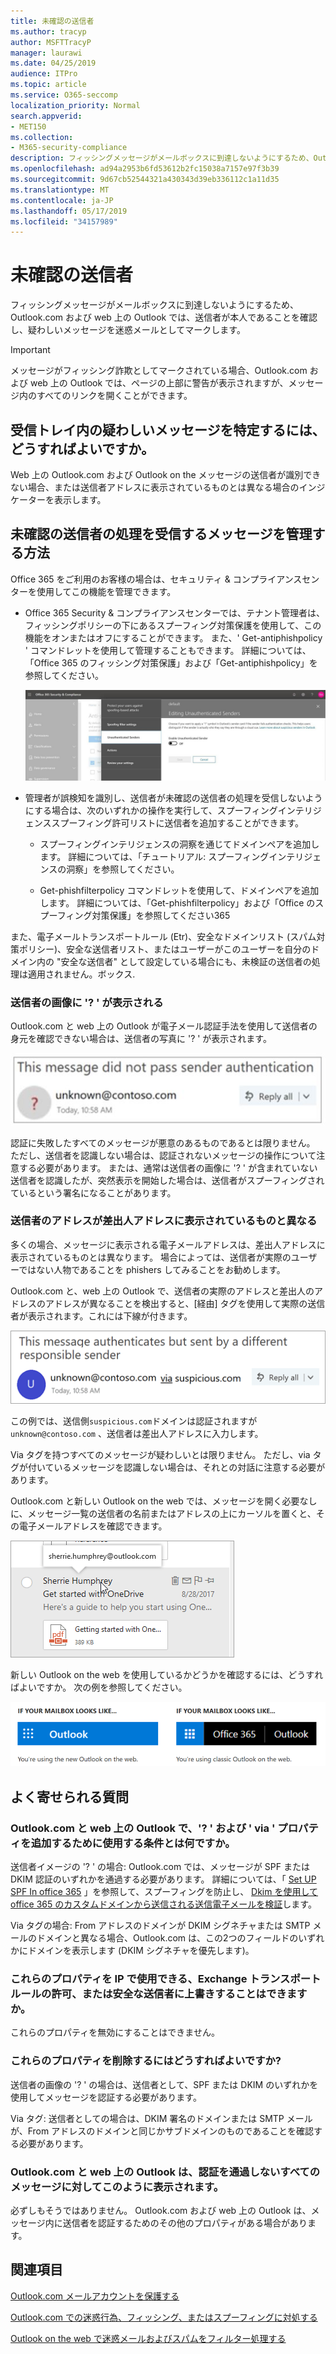 ```yaml
---
title: 未確認の送信者
ms.author: tracyp
author: MSFTTracyP
manager: laurawi
ms.date: 04/25/2019
audience: ITPro
ms.topic: article
ms.service: O365-seccomp
localization_priority: Normal
search.appverid:
- MET150
ms.collection:
- M365-security-compliance
description: フィッシングメッセージがメールボックスに到達しないようにするため、Outlook.com および web 上の Outlook では、送信者が本人であることを確認し、疑わしいメッセージを迷惑メールとしてマークします。
ms.openlocfilehash: ad94a2953b6fd53612b2fc15038a7157e97f3b39
ms.sourcegitcommit: 9d67cb52544321a430343d39eb336112c1a11d35
ms.translationtype: MT
ms.contentlocale: ja-JP
ms.lasthandoff: 05/17/2019
ms.locfileid: "34157989"
---
```

# <a name="unverified-sender"></a>未確認の送信者

フィッシングメッセージがメールボックスに到達しないようにするため、Outlook.com および web 上の Outlook では、送信者が本人であることを確認し、疑わしいメッセージを迷惑メールとしてマークします。

> [!IMPORTANT]
> メッセージがフィッシング詐欺としてマークされている場合、Outlook.com および web 上の Outlook では、ページの上部に警告が表示されますが、メッセージ内のすべてのリンクを開くことができます。

## <a name="how-can-i-identify-a-suspicious-message-in-my-inbox"></a>受信トレイ内の疑わしいメッセージを特定するには、どうすればよいですか。

Web 上の Outlook.com および Outlook on the メッセージの送信者が識別できない場合、または送信者アドレスに表示されているものとは異なる場合のインジケーターを表示します。

## <a name="how-to-manage-which-messages-receive-the-unverified-sender-treatment"></a>未確認の送信者の処理を受信するメッセージを管理する方法 

Office 365 をご利用のお客様の場合は、セキュリティ & コンプライアンスセンターを使用してこの機能を管理できます。 

- Office 365 Security & コンプライアンスセンターでは、テナント管理者は、フィッシングポリシーの下にあるスプーフィング対策保護を使用して、この機能をオンまたはオフにすることができます。 また、' Get-antiphishpolicy ' コマンドレットを使用して管理することもできます。 詳細については、「Office 365 のフィッシング対策保護」および「Get-antiphishpolicy」を参照してください。

    ![グラフィックインターフェイスで認証されていない送信者を編集する。](media/unverified-sender-article-editing-unauthenticated-senders.jpg)

- 管理者が誤検知を識別し、送信者が未確認の送信者の処理を受信しないようにする場合は、次のいずれかの操作を実行して、スプーフィングインテリジェンススプーフィング許可リストに送信者を追加することができます。
        
    - スプーフィングインテリジェンスの洞察を通じてドメインペアを追加します。 詳細については、「チュートリアル: スプーフィングインテリジェンスの洞察」を参照してください。
                
    - Get-phishfilterpolicy コマンドレットを使用して、ドメインペアを追加します。 詳細については、「Get-phishfilterpolicy」および「Office のスプーフィング対策保護」を参照してください365

また、電子メールトランスポートルール (Etr)、安全なドメインリスト (スパム対策ポリシー)、安全な送信者リスト、またはユーザーがこのユーザーを自分のドメイン内の "安全な送信者" として設定している場合にも、未検証の送信者の処理は適用されません。ボックス.

### <a name="you-see-a--in-the-sender-image"></a>送信者の画像に '? ' が表示される

Outlook.com と web 上の Outlook が電子メール認証手法を使用して送信者の身元を確認できない場合は、送信者の写真に '? ' が表示されます。 

![メッセージが検証に合格しませんでした](media/message-did-not-pass-verification.jpg)

認証に失敗したすべてのメッセージが悪意のあるものであるとは限りません。 ただし、送信者を認識しない場合は、認証されないメッセージの操作について注意する必要があります。 または、通常は送信者の画像に '? ' が含まれていない送信者を認識したが、突然表示を開始した場合は、送信者がスプーフィングされているという署名になることがあります。

### <a name="the-senders-address-is-different-than-what-appears-in-the-from-address"></a>送信者のアドレスが差出人アドレスに表示されているものと異なる

多くの場合、メッセージに表示される電子メールアドレスは、差出人アドレスに表示されているものとは異なります。 場合によっては、送信者が実際のユーザーではない人物であることを phishers してみることをお勧めします。

Outlook.com と、web 上の Outlook で、送信者の実際のアドレスと差出人のアドレスのアドレスが異なることを検出すると、[経由] タグを使用して実際の送信者が表示されます。これには下線が付きます。

![未確認の送信者代替テキスト](media/unverified-sender-feature1.png)

この例では、送信側`suspicious.com`ドメインは認証されますが`unknown@contoso.com` 、送信者は差出人アドレスに入力します。

Via タグを持つすべてのメッセージが疑わしいとは限りません。 ただし、via タグが付いているメッセージを認識しない場合は、それとの対話に注意する必要があります。

Outlook.com と新しい Outlook on the web では、メッセージを開く必要なしに、メッセージ一覧の送信者の名前またはアドレスの上にカーソルを置くと、その電子メールアドレスを確認できます。

![OneDrive の使用を開始する](media/get-started-with-onedrive-message.png)

新しい Outlook on the web を使用しているかどうかを確認するには、どうすればよいですか。 次の例を参照してください。

![Outlook vs Office 365](media/outlook-vs-outlook365.png)

## <a name="frequently-asked-questions"></a>よく寄せられる質問

### <a name="what-criteria-does-outlookcom-and-outlook-on-the-web-use-to-add-the--and-the-via-properties"></a>Outlook.com と web 上の Outlook で、'? ' および ' via ' プロパティを追加するために使用する条件とは何ですか。

送信者イメージの '? ' の場合: Outlook.com では、メッセージが SPF または DKIM 認証のいずれかを通過する必要があります。 詳細については、「 [Set UP SPF In office 365](set-up-spf-in-office-365-to-help-prevent-spoofing.md) 」を参照して、スプーフィングを防止し、 [Dkim を使用して office 365 のカスタムドメインから送信される送信電子メールを検証](use-dkim-to-validate-outbound-email.md)します。

Via タグの場合: From アドレスのドメインが DKIM シグネチャまたは SMTP メールのドメインと異なる場合、Outlook.com は、この2つのフィールドのいずれかにドメインを表示します (DKIM シグネチャを優先します)。

### <a name="can-i-override-these-properties-with-ip-allows-exchange-transport-rule-allows-or-safe-senders"></a>これらのプロパティを IP で使用できる、Exchange トランスポートルールの許可、または安全な送信者に上書きすることはできますか。

これらのプロパティを無効にすることはできません。

### <a name="how-do-i-remove-these-properties"></a>これらのプロパティを削除するにはどうすればよいですか?

送信者の画像の '? ' の場合は、送信者として、SPF または DKIM のいずれかを使用してメッセージを認証する必要があります。

Via タグ: 送信者としての場合は、DKIM 署名のドメインまたは SMTP メールが、From アドレスのドメインと同じかサブドメインのものであることを確認する必要があります。

### <a name="does-outlookcom-and-outlook-on-the-web-show-this-for-every-message-that-doesnt-pass-authentication"></a>Outlook.com と web 上の Outlook は、認証を通過しないすべてのメッセージに対してこのように表示されます。

必ずしもそうではありません。 Outlook.com および web 上の Outlook は、メッセージ内に送信者を認証するためのその他のプロパティがある場合があります。

## <a name="related-topics"></a>関連項目

[Outlook.com メールアカウントを保護する](https://support.office.com/article/a4f20fc5-4307-4ece-8231-6d4d4bd8a9ba)

[Outlook.com での迷惑行為、フィッシング、またはスプーフィングに対処する](https://support.office.com/article/0d882ea5-eedc-4bed-aebc-079ffa1105a3)

[Outlook on the web で迷惑メールおよびスパムをフィルター処理する](https://support.office.com/article/db786e79-54e2-40cc-904f-d89d57b7f41d)
